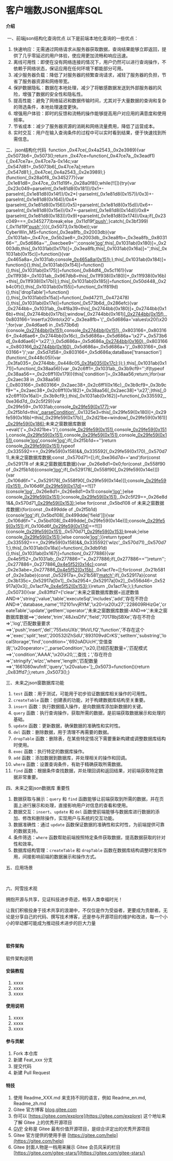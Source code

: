 # 客户端数JSON据库SQL

#### 介绍

​
一、前端json结构化查询优点
以下是前端本地化查询的一些优点：

1. 快速响应：无需通过网络请求从服务器获取数据，查询结果能够立即返回，提供了几乎零延迟的用户体验，使应用更加流畅和响应迅速。
2. 离线可用性：即使在没有网络连接的情况下，用户仍然可以进行查询操作，不依赖于网络状态，保证应用在任何环境下都能部分可用。
3. 减少服务器负载：降低了对服务器的频繁查询请求，减轻了服务器的负担，节省了服务器资源和网络带宽。
4. 保护数据隐私：数据在本地处理，减少了将敏感数据发送到外部服务器的风险，增强了数据的安全性和隐私性。
5. 提高性能：避免了网络延迟和数据传输时间，尤其对于大量数据的查询和复杂的筛选条件，本地处理速度更快。
6. 增强用户体验：即时的反馈和流畅的操作能够提高用户对应用的满意度和使用频率。
7. 节省成本：减少了服务器资源的消耗和网络流量费用，降低了运营成本。
8. 实时交互：用户在输入查询条件的过程中可以实时看到结果，便于快速找到所需信息。

二、json结构化代码 
function _0x47ce(_0x4a2543,_0x2e3989){var _0x5073b6=_0x5073();return _0x47ce=function(_0x47ce7a,_0x3eadf1){_0x47ce7a=_0x47ce7a-0x14c;var _0x547d81=_0x5073b6[_0x47ce7a];return _0x547d81;},_0x47ce(_0x4a2543,_0x2e3989);}(function(_0x28a0f8,_0x345277){var _0x1e81d8=_0x47ce,_0x11d19f=_0x28a0f8();while(!![]){try{var _0x23c049=parseInt(_0x1e81d8(0x181))/0x1+-parseInt(_0x1e81d8(0x14f))/0x2*(-parseInt(_0x1e81d8(0x157))/0x3)+-parseInt(_0x1e81d8(0x164))/0x4*(parseInt(_0x1e81d8(0x156))/0x5)+parseInt(_0x1e81d8(0x15d))/0x6+-parseInt(_0x1e81d8(0x15e))/0x7+-parseInt(_0x1e81d8(0x14d))/0x8*(parseInt(_0x1e81d8(0x183))/0x9)+parseInt(_0x1e81d8(0x174))/0xa;if(_0x23c049===_0x345277)break;else _0x11d19f['push'](_0x11d19f['shift']());}catch(_0x3bf399){_0x11d19f['push'](_0x11d19f['shift']());}}}(_0x5073,0x1b0be));var CyberWin_MS=function(_0x3ea8fb,_0x2003db){var _0x1031ab=_0x47ce,_0x5b2ae8=_0x2003db,_0x3ea8fb=_0x3ea8fb,_0x803166='',_0x5d686a='',_0xecbee9='';console['log'](_0x2003db),this[_0x1031ab(0x180)]=_0x2003db,this[_0x1031ab(0x17b)]=_0x3ea8fb,this[_0x1031ab(0x16a)]='',this[_0x1031ab(0x15c)]=function(){var _0x465a8a=_0x1031ab;console[_0x465a8a(0x151)]('测试'+database);},this[_0x1031ab(0x184)]=function(){},this[_0x1031ab(0x154)]=function(){},this[_0x1031ab(0x175)]=function(_0x84df4,_0x5c1161){var _0x11f938=_0x1031ab,_0x967db8=this[_0x11f938(0x180)]+_0x11f938(0x16b)+this[_0x11f938(0x17b)];},this[_0x1031ab(0x185)]=function(_0x50d448,_0x2b4c0f){},this[_0x1031ab(0x155)]=function(_0x1f819d){},this['dropTable']=function(){},this[_0x1031ab(0x15a)]=function(_0xd47211,_0x472478){},this[_0x1031ab(0x17e)]=function(_0x573b6d,_0x286efc){var _0x2744bb=_0x1031ab,_0x4f8a39=this[_0x2744bb(0x180)]+_0x2744bb(0x16b)+this[_0x2744bb(0x17b)];window[_0x2744bb(0x161)][_0x2744bb(0x15f)](''+_0x4f8a39,JSON[_0x2744bb(0x16f)](_0x573b6d)),_0x803166='insert\x20into\x20'+_0x3ea8fb+'(',_0x5d686a='values\x20(\x20';for(var _0x4d6ae6 in _0x573b6d){console[_0x2744bb(0x151)](_0x4d6ae6),console[_0x2744bb(0x151)](_0x573b6d[_0x4d6ae6]),_0x803166=_0x803166+_0x4d6ae6+_0x2744bb(0x16c),_0x5d686a=_0x5d686a+'\x27'+_0x573b6d[_0x4d6ae6]+'\x27,';}_0x5d686a=_0x5d686a[_0x2744bb(0x160)](0x0,_0x5d686a[_0x2744bb(0x172)]-0x1),_0x803166=_0x803166[_0x2744bb(0x160)](0x0,_0x803166['length']-0x1),_0x5d686a=_0x5d686a+')',_0x803166=_0x803166+')';var _0x5d7d58=_0x803166+_0x5d686a;dataBase['transaction'](function(_0x448c05){var _0x3fa035=_0x2744bb;_0x448c05[_0x3fa035(0x17c)](_0x5d7d58,[],function(){_0x286efc(!![]);},function(_0x4673b6,_0x312984){_0x286efc(_0x312984['message']);});});},this[_0x1031ab(0x171)]=function(_0x38aa56){var _0x2c6ff1=_0x1031ab,_0x3b9cf9='';if(typeof _0x38aa56==_0x2c6ff1(0x179)){this['condition']=_0x38aa56;return;}for(var _0x2aec38 in _0x38aa56){_0x803166=_0x803166+_0x2aec38+_0x2c6ff1(0x16c),_0x3b9cf9=_0x3b9cf9+''+_0x2aec38+_0x2c6ff1(0x182)+_0x38aa56[_0x2aec38]+'\x27,';}this[_0x2c6ff1(0x16a)]=_0x3b9cf9;},this[_0x1031ab(0x162)]=function(_0x335592,_0xe36d7d,_0x2c5f29){var _0x29fe59=_0x1031ab;console[_0x29fe59(0x177)]();var _0x2f5b1d=this['_parseCondition'](this[_0x29fe59(0x16a)]),_0x1325e3=this[_0x29fe59(0x180)]+_0x29fe59(0x16b)+this[_0x29fe59(0x17b)],_0x2d21be=window[_0x29fe59(0x161)][_0x29fe59(0x186)](''+_0x1325e3);未来之窗数据库数据=eval('('+_0x2d21be+')'),console[_0x29fe59(0x151)]('============空值查询============='),console[_0x29fe59(0x151)](_0x2f5b1d),console[_0x29fe59(0x151)](_0x29fe59(0x163)+this[_0x29fe59(0x16a)]),console[_0x29fe59(0x151)](未来之窗数据库数据),console[_0x29fe59(0x151)](_0x29fe59(0x169)+_0xe36d7d),console['log'](_0x29fe59(0x173)+_0x2c5f29),console['log']('============空值查询=============');if(_0x2f5b1d=='')return console[_0x29fe59(0x151)](_0x29fe59(0x165)),typeof _0x335592===_0x29fe59(0x158)&&_0x335592(_0x29fe59(0x170),_0x570d71),未来之窗数据库数据;const _0x570d71=[];if(_0xe36d7d=='and')for(const _0x529178 of 未来之窗数据库数据){var _0x26e8d1=0x0;for(const _0x558f90 of _0x2f5b1d){console['log'](_0x29fe59(0x188)+_0x558f90[_0x29fe59(0x14e)]+_0x29fe59(0x166)+_0x558f90[_0x29fe59(0x187)]+_0x29fe59(0x176)+_0x558f90[_0x29fe59(0x17a)]);if(_0x529178[_0x558f90[_0x29fe59(0x14e)]]){var _0x106d6f=''+_0x529178[_0x558f90[_0x29fe59(0x14e)]];console[_0x29fe59(0x151)](_0x29fe59(0x178)+_0x106d6f),_0x106d6f[_0x29fe59(0x17d)](_0x558f90['value'])==!![]?(console['log']('存在符合AND=>'+_0x558f90['field']),_0x26e8d1=_0x26e8d1+0x1):console['log'](_0x29fe59(0x17f)+_0x558f90[_0x29fe59(0x14e)]+_0x29fe59(0x16d)+_0x558f90[_0x29fe59(0x17a)]);}else console[_0x29fe59(0x151)]('不存在这个AND=>'+_0x529178[_0x29fe59(0x14e)]);}console[_0x29fe59(0x151)](_0x29fe59(0x152)+_0x2c5f29+_0x29fe59(0x168)+_0x26e8d1),_0x2c5f29==_0x26e8d1&&_0x570d71[_0x29fe59(0x153)](_0x529178);}else for(const _0x5bd108 of 未来之窗数据库数据){for(const _0x499dde of _0x2f5b1d){console['log'](_0x29fe59(0x189)+_0x499dde[_0x29fe59(0x14e)]+_0x29fe59(0x166)+_0x499dde[_0x29fe59(0x187)]+_0x29fe59(0x176)+_0x499dde[_0x29fe59(0x17a)]);if(_0x5bd108[_0x499dde['field']]){var _0x106d6f=''+_0x5bd108[_0x499dde[_0x29fe59(0x14e)]];console[_0x29fe59(0x151)]('未来之窗数据库数据=巡逻数值=>'+_0x106d6f);if(_0x106d6f[_0x29fe59(0x17d)](_0x499dde[_0x29fe59(0x17a)])==!![]){console[_0x29fe59(0x151)](_0x29fe59(0x16e)+_0x499dde['field']),_0x570d71[_0x29fe59(0x153)](_0x5bd108);break;}else console[_0x29fe59(0x151)](_0x29fe59(0x150)+_0x499dde['field']+_0x29fe59(0x16d)+_0x499dde['value']);}else console['log'](_0x29fe59(0x159)+_0x499dde[_0x29fe59(0x14e)]);}}return typeof _0x335592===_0x29fe59(0x158)&&_0x335592('wlzc',_0x570d71),_0x570d71;},this[_0x1031ab(0x18a)]=function(_0x3db91d){},this[_0x1031ab(0x167)]=function(_0x277886){var _0x4e5f52=_0x1031ab;_0x277886=''+_0x277886;if(_0x277886=='')return'';_0x277886=_0x277886[_0x4e5f52(0x14c)]();const _0x2e3abe=_0x277886[_0x4e5f52(0x15b)](/\s*(AND|OR)\s*/gi),_0x1acf7e=[];for(const _0x21b581 of _0x2e3abe){const _0x52917a=_0x21b581['match'](/(\w+)\s*([=<>!|like]+)\s*([\-\w\u4e00-\u9fff]+)/);if(_0x52917a){const _0x3b135c=_0x52917a[0x1],_0x3a2954=_0x52917a[0x2],_0x556d46=_0x52917a[0x3];_0x1acf7e[_0x4e5f52(0x153)]({'field':_0x3b135c,'operator':_0x3a2954,'value':_0x556d46});}}return _0x1acf7e;};};function _0x5073(){var _0x83ffd7=['clear','未来之窗数据库数据=巡逻数值AND=>','string','value','table','executeSql','includes','add','存在不符合AND=>','database_name','112101vvjRYM','\x20=\x20\x27','228609RHizGe','createTable','update','getItem','operator','未来之窗数据库数据-AND==>','未来之窗数据库数据==>','delete','trim','48JxsDfV','field','70178bjSBXe','存在不符合=>','log','匹配数量要求==>','push','insert','del','755xtoUXb','9foVLfQ','function','不存在这个=>','exec','split','test','200532IZhSdU','893109vdCrKS','setItem','substring','localStorage','find','condition=','692oADUcH','空值查询','\x20operator=','_parseCondition','\x20,已经匹配数量=','匹配模式==>','condition','AAAA','\x20\x20,',',查找；','存在符合=>','stringify','wlzc','where','length','匹配数量==>','1661080wufnfl','query','\x20value='];_0x5073=function(){return _0x83ffd7;};return _0x5073();}

三、未来之json窗数据库功能
1. `test` 函数：用于测试，可能用于初步验证数据库相关操作的可用性。
2. `createTable` 函数：创建表的功能，对于构建数据库结构至关重要。
3. `insert` 函数：执行数据插入操作，是向数据库添加新数据的关键。
4. `query` 函数：执行查询操作，获取所需的数据，是前端获取数据展示和处理的基础。
5. `update` 函数：更新数据，确保数据的准确性和实时性。
6. `del` 函数：删除数据，用于清理不再需要的数据。
7. `dropTable` 函数：删除表，在某些特定情况下需要重新构建或调整数据库结构时使用。
8. `exec` 函数：执行特定的数据库操作。
9. `add` 函数：添加数据到数据库，并处理相关的操作和回调。
10. `where` 函数：设置查询条件，有助于精确获取所需数据。
11. `find` 函数：根据条件查找数据，并处理回调和返回结果，对前端获取特定数据非常重要。

四、未来之窗json数据库 重要性
1. 数据获取与展示：`query` 和 `find` 函数能够让前端获取到所需的数据，并在页面上进行展示和处理，直接影响用户对信息的查看和使用。
2. 数据交互：`insert`、`update` 和 `del` 函数使前端能够与数据库进行数据的添加、修改和删除操作，实现用户与系统的交互功能。
3. 数据准确性：通过 `update` 函数保证数据的准确性和实时性，为前端提供可靠的数据支持。
4. 条件筛选：`where` 函数帮助前端按照特定条件获取数据，提高数据获取的针对性和效率。
5. 数据库结构管理：`createTable` 和 `dropTable` 函数在数据库结构调整时发挥作用，间接影响前端的数据展示和操作方式。

五、应用场景


 

六、阿雪技术观

拥抱开源与共享，见证科技进步奇迹，畅享人类幸福时光！

让我们积极投身于技术共享的浪潮中，不仅仅是作为受益者，更要成为贡献者。无论是分享自己的代码、撰写技术博客，还是参与开源项目的维护和改进，每一个小小的举动都可能成为推动技术进步的巨大力量



​


#### 软件架构
软件架构说明


#### 安装教程

1.  xxxx
2.  xxxx
3.  xxxx

#### 使用说明

1.  xxxx
2.  xxxx
3.  xxxx

#### 参与贡献

1.  Fork 本仓库
2.  新建 Feat_xxx 分支
3.  提交代码
4.  新建 Pull Request


#### 特技

1.  使用 Readme\_XXX.md 来支持不同的语言，例如 Readme\_en.md, Readme\_zh.md
2.  Gitee 官方博客 [blog.gitee.com](https://blog.gitee.com)
3.  你可以 [https://gitee.com/explore](https://gitee.com/explore) 这个地址来了解 Gitee 上的优秀开源项目
4.  [GVP](https://gitee.com/gvp) 全称是 Gitee 最有价值开源项目，是综合评定出的优秀开源项目
5.  Gitee 官方提供的使用手册 [https://gitee.com/help](https://gitee.com/help)
6.  Gitee 封面人物是一档用来展示 Gitee 会员风采的栏目 [https://gitee.com/gitee-stars/](https://gitee.com/gitee-stars/)
